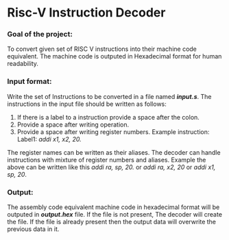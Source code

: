 # Risc-V Instruction Decoder

### Goal of the project:
To convert given set of RISC V instructions into their machine code equivalent. The machine code is outputed in Hexadecimal format for human readability.

### Input format:
Write the set of Instructions to be converted in a file named ***input.s***. The instructions in the input file should be written as follows:
1) If there is a label to a instruction provide a space after the colon.
2) Provide a space after writing operation.
3) Provide a space after writing register numbers.
Example instruction: Label1: *addi x1, x2, 20.*

The register names can be written as their aliases. The decoder can handle instructions with mixture of register numbers and aliases.
Example the above can be written like this *addi ra, sp, 20.* or *addi ra, x2, 20* or *addi x1, sp, 20*.

### Output:
The assembly code equivalent machine code in hexadecimal format will be outputed in ***output.hex*** file. If the file is not present, The decoder will
create the file. If the file is already present then the output data will overwrite the previous data in it.
